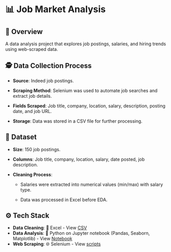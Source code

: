 # 📊 Job Market Analysis 

## 🚀 Overview
A data analysis project that explores job postings, salaries, and hiring trends using web-scraped data.

## 🕵️ Data Collection Process

- **Source**: Indeed job postings.

- **Scraping Method**: Selenium was used to automate job searches and extract job details.

- **Fields Scraped**: Job title, company, location, salary, description, posting date, and job URL.

- **Storage**: Data was stored in a CSV file for further processing.

## 📂 Dataset

- **Size**: 150 job postings.

- **Columns**: Job title, company, location, salary, date posted, job description.

- **Cleaning Process**:

  - Salaries were extracted into numerical values (min/max) with salary type.

  - Data was processed in Excel before EDA.
 
## ⚙️ Tech Stack
- **Data Cleaning**: 📝 Excel - View [CSV]()
- **Data Analysis**: 🐍 Python on Jupyter notebook (Pandas, Seaborn, Matplotlib) - View [Notebook]()
- **Web Scraping**: 🌐 Selenium - View [scripts]()

